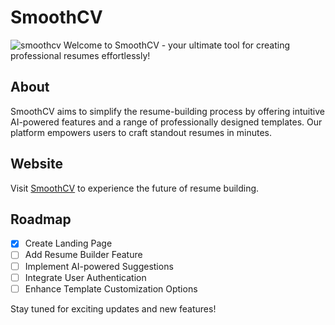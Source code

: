 # SmoothCV

![smoothcv](https://github.com/DamdyJ/SmoothCV/assets/152348339/2e0e1963-004f-4000-b626-4543d05dcb35)
Welcome to SmoothCV - your ultimate tool for creating professional resumes effortlessly!

## About
SmoothCV aims to simplify the resume-building process by offering intuitive AI-powered features and a range of professionally designed templates. Our platform empowers users to craft standout resumes in minutes.

## Website
Visit [SmoothCV](https://smooth-cv.vercel.app) to experience the future of resume building.

## Roadmap
- [x] Create Landing Page
- [ ] Add Resume Builder Feature
- [ ] Implement AI-powered Suggestions
- [ ] Integrate User Authentication
- [ ] Enhance Template Customization Options

Stay tuned for exciting updates and new features!

